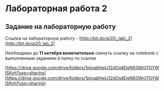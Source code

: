 # Лабораторная работа 2

## Задание на лабораторную работу

Ссылка на лабораторную работу - [http://bit.do/ai20\_lab\_2](http://bit.do/ai20_lab_2)

Необходимо до **11 октября включительно** скинуть ссылку на notebook с выполненным заданием в папку по ссылке

[https://drive.google.com/drive/folders/1pjnabHwlJ12dOq8DeN93Wn17GYWISKvh?usp=sharing](https://drive.google.com/drive/folders/1pjnabHwlJ12dOq8DeN93Wn17GYWISKvh?usp=sharing)

